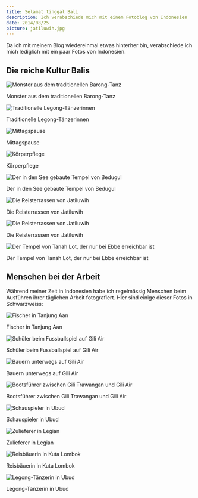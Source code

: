```yaml
---
title: Selamat tinggal Bali
description: Ich verabschiede mich mit einem Fotoblog von Indonesien
date: 2014/08/25
picture: jatiluwih.jpg
---
```


Da ich mit meinem Blog wiedereinmal etwas hinterher bin, verabschiede ich mich lediglich mit ein paar Fotos von
Indonesien.

## Die reiche Kultur Balis

![Monster aus dem traditionellen Barong-Tanz](pics/barong.jpg)
<figcaption>Monster aus dem traditionellen Barong-Tanz</figcaption>

![Traditionelle Legong-Tänzerinnen](pics/legong.jpg)
<figcaption>Traditionelle Legong-Tänzerinnen</figcaption>

![Mittagspause](pics/lunch.jpg)
<figcaption>Mittagspause</figcaption>

![Körperpflege](pics/monkeys.jpg)
<figcaption>Körperpflege</figcaption>

![Der in den See gebaute Tempel von Bedugul](pics/bedugul.jpg)
<figcaption>Der in den See gebaute Tempel von Bedugul</figcaption>

![Die Reisterrassen von Jatiluwih](pics/jatiluwih.jpg)
<figcaption>Die Reisterrassen von Jatiluwih</figcaption>

![Die Reisterrassen von Jatiluwih](pics/jatiluwih_2.jpg)
<figcaption>Die Reisterrassen von Jatiluwih</figcaption>

![Der Tempel von Tanah Lot, der nur bei Ebbe erreichbar ist](pics/tanah_loth.jpg)
<figcaption>Der Tempel von Tanah Lot, der nur bei Ebbe erreichbar ist</figcaption>


## Menschen bei der Arbeit

Während meiner Zeit in Indonesien habe ich regelmässig Menschen beim Ausführen ihrer täglichen Arbeit fotografiert.
Hier sind einige dieser Fotos in Schwarzweiss:

![Fischer in Tanjung Aan](pics/fisherman.jpg)
<figcaption>Fischer in Tanjung Aan</figcaption>

![Schüler beim Fussballspiel auf Gili Air](pics/football.jpg)
<figcaption>Schüler beim Fussballspiel auf Gili Air</figcaption>

![Bauern unterwegs auf Gili Air](pics/horsecar.jpg)
<figcaption>Bauern unterwegs auf Gili Air</figcaption>

![Bootsführer zwischen Gili Trawangan und Gili Air](pics/boat.jpg)
<figcaption>Bootsführer zwischen Gili Trawangan und Gili Air</figcaption>

![Schauspieler in Ubud](pics/actors.jpg)
<figcaption>Schauspieler in Ubud</figcaption>

![Zulieferer in Legian](pics/transport.jpg)
<figcaption>Zulieferer in Legian</figcaption>

![Reisbäuerin in Kuta Lombok](pics/ricefield.jpg)
<figcaption>Reisbäuerin in Kuta Lombok</figcaption>

![Legong-Tänzerin in Ubud](pics/legong_dancer.jpg)
<figcaption>Legong-Tänzerin in Ubud</figcaption>
